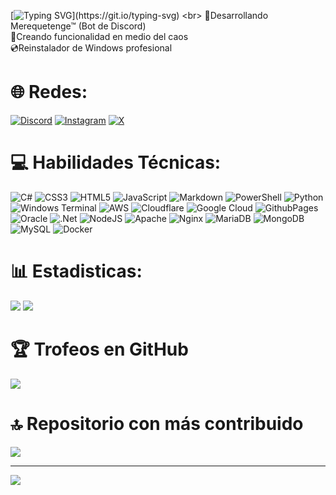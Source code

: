 [![Typing SVG](https://readme-typing-svg.herokuapp.com?color=%2336BCF7&center=true&vCenter=true&width=600&lines=Hola+👋,+Soy+SusoDiz;+Bienvenido+a+mi+Perfil!)](https://git.io/typing-svg)
<br>
🗿Desarrollando Merequetenge™ (Bot de Discord)
<br>
🧪Creando funcionalidad en medio del caos
<br>
💿Reinstalador de Windows profesional

# 🌐 Redes:
[![Discord](https://img.shields.io/badge/Discord-%237289DA.svg?logo=discord&logoColor=white)](https://discord.gg/https://discord.gg/feTTh4HpcK) [![Instagram](https://img.shields.io/badge/Instagram-%23E4405F.svg?logo=Instagram&logoColor=white)](https://instagram.com/suso.diz) [![X](https://img.shields.io/badge/X-black.svg?logo=X&logoColor=white)](https://x.com/SusoDiz) 

# 💻 Habilidades Técnicas:
![C#](https://img.shields.io/badge/c%23-%23239120.svg?style=flat&logo=csharp&logoColor=white) ![CSS3](https://img.shields.io/badge/css3-%231572B6.svg?style=flat&logo=css3&logoColor=white) ![HTML5](https://img.shields.io/badge/html5-%23E34F26.svg?style=flat&logo=html5&logoColor=white) ![JavaScript](https://img.shields.io/badge/javascript-%23323330.svg?style=flat&logo=javascript&logoColor=%23F7DF1E) ![Markdown](https://img.shields.io/badge/markdown-%23000000.svg?style=flat&logo=markdown&logoColor=white) ![PowerShell](https://img.shields.io/badge/PowerShell-%235391FE.svg?style=flat&logo=powershell&logoColor=white) ![Python](https://img.shields.io/badge/python-3670A0?style=flat&logo=python&logoColor=ffdd54) ![Windows Terminal](https://img.shields.io/badge/Windows%20Terminal-%234D4D4D.svg?style=flat&logo=windows-terminal&logoColor=white) ![AWS](https://img.shields.io/badge/AWS-%23FF9900.svg?style=flat&logo=amazon-aws&logoColor=white) ![Cloudflare](https://img.shields.io/badge/Cloudflare-F38020?style=flat&logo=Cloudflare&logoColor=white) ![Google Cloud](https://img.shields.io/badge/GoogleCloud-%234285F4.svg?style=flat&logo=google-cloud&logoColor=white) ![GithubPages](https://img.shields.io/badge/github%20pages-121013?style=flat&logo=github&logoColor=white) ![Oracle](https://img.shields.io/badge/Oracle-F80000?style=flat&logo=oracle&logoColor=white) ![.Net](https://img.shields.io/badge/.NET-5C2D91?style=flat&logo=.net&logoColor=white) ![NodeJS](https://img.shields.io/badge/node.js-6DA55F?style=flat&logo=node.js&logoColor=white) ![Apache](https://img.shields.io/badge/apache-%23D42029.svg?style=flat&logo=apache&logoColor=white) ![Nginx](https://img.shields.io/badge/nginx-%23009639.svg?style=flat&logo=nginx&logoColor=white) ![MariaDB](https://img.shields.io/badge/MariaDB-003545?style=flat&logo=mariadb&logoColor=white) ![MongoDB](https://img.shields.io/badge/MongoDB-%234ea94b.svg?style=flat&logo=mongodb&logoColor=white) ![MySQL](https://img.shields.io/badge/mysql-%2300000f.svg?style=flat&logo=mysql&logoColor=white) ![Docker](https://img.shields.io/badge/docker-%230db7ed.svg?style=flat&logo=docker&logoColor=white)
# 📊 Estadisticas:
![](https://github-readme-stats.vercel.app/api?username=SusoDiz&theme=chartreuse-dark&hide_border=false&include_all_commits=false&count_private=false) ![](https://github-readme-stats.vercel.app/api/top-langs/?username=SusoDiz&theme=chartreuse-dark&hide_border=false&include_all_commits=true&count_private=true&layout=compact)
<!-- ![](https://github-readme-streak-stats.herokuapp.com/?user=SusoDiz&theme=chartreuse-dark&hide_border=false)<br/> -->

# 🏆 Trofeos en GitHub
![](https://github-profile-trophy.vercel.app/?username=SusoDiz&theme=radical&no-frame=true&no-bg=false&margin-w=4)

# 🔝 Repositorio con más contribuido
![](https://github-contributor-stats.vercel.app/api?username=SusoDiz&limit=5&theme=dark&combine_all_yearly_contributions=true)

---
[![](https://visitcount.itsvg.in/api?id=SusoDiz&icon=0&color=0)](https://visitcount.itsvg.in)

